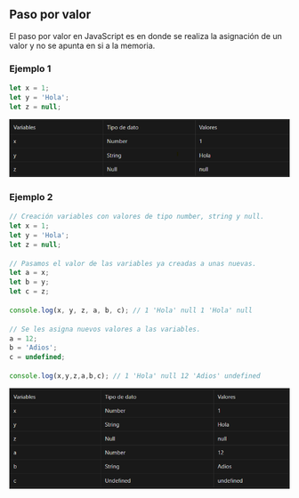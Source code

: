 
## Paso por valor

El paso por valor en JavaScript es en donde se realiza la asignación de un valor y no se apunta en si a la memoria.

### Ejemplo 1

```js
let x = 1;
let y = 'Hola';
let z = null;
```

![pasoValor.png](../../images/pasoValor.png)

### Ejemplo 2

```js
// Creación variables con valores de tipo number, string y null.
let x = 1;
let y = 'Hola';
let z = null;

// Pasamos el valor de las variables ya creadas a unas nuevas.
let a = x;
let b = y;
let c = z;

console.log(x, y, z, a, b, c); // 1 'Hola' null 1 'Hola' null

// Se les asigna nuevos valores a las variables.
a = 12;
b = 'Adios';
c = undefined;

console.log(x,y,z,a,b,c); // 1 'Hola' null 12 'Adios' undefined
```

![pasoValor2.png](../../images/pasoValor2.png)